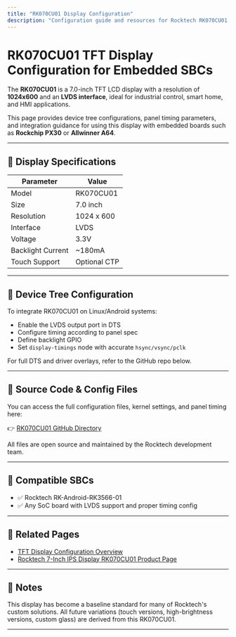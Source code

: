 ```yaml
---
title: "RK070CU01 Display Configuration"
description: "Configuration guide and resources for Rocktech RK070CU01 7-inch LVDS TFT display used in embedded SBCs like PX30 and A64."
---
```


# RK070CU01 TFT Display Configuration for Embedded SBCs

The **RK070CU01** is a 7.0-inch TFT LCD display with a resolution of **1024x600** and an **LVDS interface**, ideal for industrial control, smart home, and HMI applications.

This page provides device tree configurations, panel timing parameters, and integration guidance for using this display with embedded boards such as **Rockchip PX30** or **Allwinner A64**.

---

## 📌 Display Specifications

| Parameter         | Value        |
|------------------|--------------|
| Model             | RK070CU01    |
| Size              | 7.0 inch     |
| Resolution        | 1024 x 600   |
| Interface         | LVDS         |
| Voltage           | 3.3V         |
| Backlight Current | ~180mA       |
| Touch Support     | Optional CTP |

---

## 🧩 Device Tree Configuration

To integrate RK070CU01 on Linux/Android systems:

- Enable the LVDS output port in DTS
- Configure timing according to panel spec
- Define backlight GPIO
- Set `display-timings` node with accurate `hsync/vsync/pclk`

For full DTS and driver overlays, refer to the GitHub repo below.

---

## 📂 Source Code & Config Files

You can access the full configuration files, kernel settings, and panel timing here:

👉 <a href="https://github.com/Kevin109/rocktech-tft-display-configs/tree/main/RK070CU01" rel="nofollow">RK070CU01 GitHub Directory</a>

All files are open source and maintained by the Rocktech development team.

---

## 🧪 Compatible SBCs

- ✅ Rocktech RK-Android-RK3566-01  
- ✅ Any SoC board with LVDS support and proper timing config

---

## 🔗 Related Pages

- [TFT Display Configuration Overview](https://kevin109.github.io/github-display-config/)
- [Rocktech 7-Inch IPS Display RK070CU01 Product Page](https://www.rocktech.com.hk/lcd-product/rk070cu01/)

---

## 📝 Notes

This display has become a baseline standard for many of Rocktech's custom solutions. All future variations (touch versions, high-brightness versions, custom glass) are derived from this RK070CU01.

---